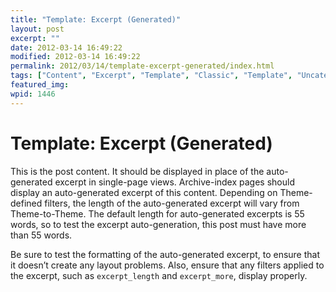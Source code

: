```yaml
---
title: "Template: Excerpt (Generated)"
layout: post
excerpt: ""
date: 2012-03-14 16:49:22
modified: 2012-03-14 16:49:22
permalink: 2012/03/14/template-excerpt-generated/index.html
tags: ["Content", "Excerpt", "Template", "Classic", "Template", "Uncategorized"]
featured_img: 
wpid: 1446
---
```


# Template: Excerpt (Generated)

This is the post content. It should be displayed in place of the auto-generated excerpt in single-page views. Archive-index pages should display an auto-generated excerpt of this content. Depending on Theme-defined filters, the length of the auto-generated excerpt will vary from Theme-to-Theme. The default length for auto-generated excerpts is 55 words, so to test the excerpt auto-generation, this post must have more than 55 words.

Be sure to test the formatting of the auto-generated excerpt, to ensure that it doesn’t create any layout problems. Also, ensure that any filters applied to the excerpt, such as `excerpt_length` and `excerpt_more`, display properly.